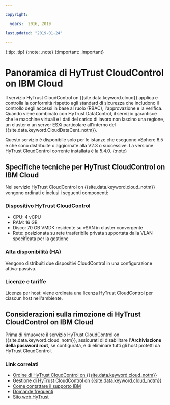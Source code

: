 ```yaml
---

copyright:

  years:  2016, 2019

lastupdated: "2019-01-24"

---
```


{:tip: .tip}
{:note: .note}
{:important: .important}

# Panoramica di HyTrust CloudControl on IBM Cloud

Il servizio HyTrust CloudControl on {{site.data.keyword.cloud}} applica e controlla la conformità rispetto agli standard di sicurezza che includono il controllo degli accessi in base al ruolo (RBAC), l'approvazione e la verifica. Quando viene combinato con HyTrust DataControl, il servizio garantisce che le macchine virtuali e i dati del carico di lavoro non lascino una regione, un cluster o un server ESXi particolare all'interno del {{site.data.keyword.CloudDataCent_notm}}.

Questo servizio è disponibile solo per le istanze che eseguono vSphere 6.5 e che sono distribuite o aggiornate alla V2.3 o successive. La versione HyTrust CloudControl corrente installata è la 5.4.0.
{:note}

## Specifiche tecniche per HyTrust CloudControl on IBM Cloud

Nel servizio HyTrust CloudControl on {{site.data.keyword.cloud_notm}} vengono ordinati e inclusi i seguenti componenti:

### Dispositivo HyTrust CloudControl

* CPU: 4 vCPU
* RAM: 16 GB
* Disco: 70 GB VMDK residente su vSAN in cluster convergente
* Rete: posizionata su rete trasferibile privata supportata dalla VLAN specificata per la gestione

### Alta disponibilità (HA)

Vengono distribuiti due dispositivi CloudControl in una configurazione attiva-passiva.

### Licenze e tariffe

Licenza per host: viene ordinata una licenza HyTrust CloudControl per ciascun host nell'ambiente.

## Considerazioni sulla rimozione di HyTrust CloudControl on IBM Cloud

Prima di rimuovere il servizio HyTrust CloudControl on {{site.data.keyword.cloud_notm}}, assicurati di disabilitare l'**Archiviazione della password root**, se configurata, e di eliminare tutti gli host protetti da HyTrust CloudControl.

### Link correlati

* [Ordine di HyTrust CloudControl on {{site.data.keyword.cloud_notm}}](/docs/services/vmwaresolutions/services/htcc_ordering.html)
* [Gestione di HyTrust CloudControl on {{site.data.keyword.cloud_notm}}](/docs/services/vmwaresolutions/services/managinghtcc.html)
* [Come contattare il supporto IBM](/docs/services/vmwaresolutions/vmonic/trbl_support.html)
* [Domande frequenti](/docs/services/vmwaresolutions/vmonic/faq.html)
* [Sito web HyTrust](https://www.hytrust.com/)
